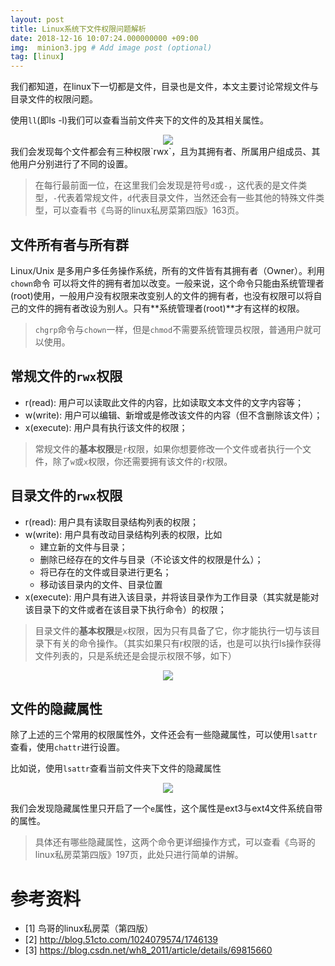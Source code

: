 ```yaml
---
layout: post
title: Linux系统下文件权限问题解析
date: 2018-12-16 10:07:24.000000000 +09:00
img:  minion3.jpg # Add image post (optional)
tag: [linux]
---
```


我们都知道，在linux下一切都是文件，目录也是文件，本文主要讨论常规文件与目录文件的权限问题。

使用`ll`(即ls -l)我们可以查看当前文件夹下的文件的及其相关属性。
<div style="text-align: center">
<img src="{{site.baseurl}}/assets/img/file_permission/ls.png"/>
</div>
我们会发现每个文件都会有三种权限`rwx`，且为其拥有者、所属用户组成员、其他用户分别进行了不同的设置。

> 在每行最前面一位，在这里我们会发现是符号`d`或`-`，这代表的是文件类型，`-`代表着常规文件，`d`代表目录文件，当然还会有一些其他的特殊文件类型，可以查看书《鸟哥的linux私房菜第四版》163页。

## 文件所有者与所有群
Linux/Unix 是多用户多任务操作系统，所有的文件皆有其拥有者（Owner）。利用`chown`命令 可以将文件的拥有者加以改变。一般来说，这个命令只能由系统管理者(root)使用，一般用户没有权限来改变别人的文件的拥有者，也没有权限可以将自己的文件的拥有者改设为别人。只有**系统管理者(root)**才有这样的权限。

> `chgrp`命令与`chown`一样，但是`chmod`不需要系统管理员权限，普通用户就可以使用。

## 常规文件的`rwx`权限
- r(read): 用户可以读取此文件的内容，比如读取文本文件的文字内容等；
- w(write): 用户可以编辑、新增或是修改该文件的内容（但不含删除该文件）；
- x(execute): 用户具有执行该文件的权限；

> 常规文件的**基本权限**是`r`权限，如果你想要修改一个文件或者执行一个文件，除了`w`或`x`权限，你还需要拥有该文件的`r`权限。

## 目录文件的`rwx`权限
- r(read): 用户具有读取目录结构列表的权限；
- w(write): 用户具有改动目录结构列表的权限，比如
    - 建立新的文件与目录；
    - 删除已经存在的文件与目录（不论该文件的权限是什么）；
    - 将已存在的文件或目录进行更名；
    - 移动该目录内的文件、目录位置
- x(execute): 用户具有进入该目录，并将该目录作为工作目录（其实就是能对该目录下的文件或者在该目录下执行命令）的权限；

> 目录文件的**基本权限**是`x`权限，因为只有具备了它，你才能执行一切与该目录下有关的命令操作。（其实如果只有r权限的话，也是可以执行ls操作获得文件列表的，只是系统还是会提示权限不够，如下）
 
<div style="text-align: center">
<img src="{{site.baseurl}}/assets/img/file_permission/dir.png"/>
</div>

## 文件的隐藏属性
除了上述的三个常用的权限属性外，文件还会有一些隐藏属性，可以使用`lsattr`查看，使用`chattr`进行设置。

比如说，使用`lsattr`查看当前文件夹下文件的隐藏属性
<div style="text-align: center">
<img src="{{site.baseurl}}/assets/img/file_permission/lsattr.png"/>
</div>

我们会发现隐藏属性里只开启了一个`e`属性，这个属性是ext3与ext4文件系统自带的属性。

> 具体还有哪些隐藏属性，这两个命令更详细操作方式，可以查看《鸟哥的linux私房菜第四版》197页，此处只进行简单的讲解。

# 参考资料
- [1] 鸟哥的linux私房菜（第四版）
- [2] http://blog.51cto.com/1024079574/1746139
- [3] https://blog.csdn.net/wh8_2011/article/details/69815660
